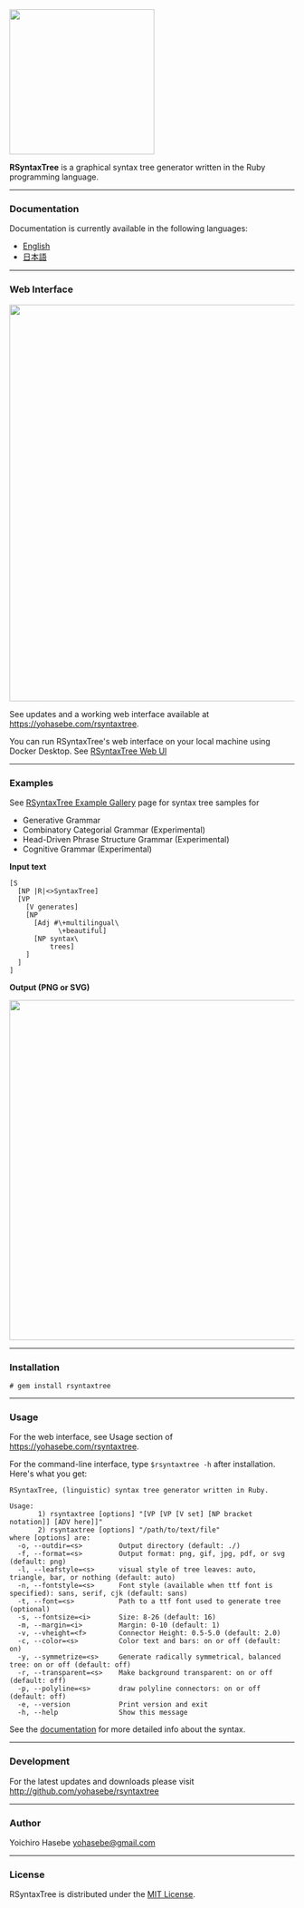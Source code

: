 <img src='https://github.com/yohasebe/rsyntaxtree/blob/master/img/rsyntaxtree.png?raw=true' style='width: 256px;' />

**RSyntaxTree** is a graphical syntax tree generator written in the Ruby programming language. 

---

### Documentation

Documentation is currently available in the following languages:

- [English](https://yohasebe.github.io/rsyntaxtree/documentation)
- [日本語](https://yohasebe.github.io/rsyntaxtree/documentation_ja)

---

### Web Interface

<img src='https://github.com/yohasebe/rsyntaxtree/blob/master/img/rsyntaxtree-web-screenshot.png?raw=true' width='700px'/>

See updates and a working web interface available at <https://yohasebe.com/rsyntaxtree>.

You can run RSyntaxTree's web interface on your local machine using Docker Desktop. See [RSyntaxTree Web UI](https://github.com/yohasebe/rsyntaxtree_web)

---

### Examples

See [RSyntaxTree Example Gallery](https://yohasebe.github.io/rsyntaxtree/examples) page for syntax tree samples for

- Generative Grammar
- Combinatory Categorial Grammar (Experimental)
- Head-Driven Phrase Structure Grammar (Experimental)
- Cognitive Grammar (Experimental)


**Input text**

```text
[S
  [NP |R|<>SyntaxTree]
  [VP
    [V generates]
    [NP
      [Adj #\+multilingual\
            \+beautiful]
      [NP syntax\
          trees]
    ]
  ]
]
```

**Output (PNG or SVG)**

<img src='https://github.com/yohasebe/rsyntaxtree/blob/master/img/sample.png?raw=true' width='600' />

---

### Installation

`# gem install rsyntaxtree`

---

### Usage

For the web interface, see Usage section of <https://yohasebe.com/rsyntaxtree>.

For the command-line interface, type `$rsyntaxtree -h` after installation. Here's what you get:

```text
RSyntaxTree, (linguistic) syntax tree generator written in Ruby.

Usage:
       1) rsyntaxtree [options] "[VP [VP [V set] [NP bracket notation]] [ADV here]]"
       2) rsyntaxtree [options] "/path/to/text/file"
where [options] are:
  -o, --outdir=<s>         Output directory (default: ./)
  -f, --format=<s>         Output format: png, gif, jpg, pdf, or svg (default: png)
  -l, --leafstyle=<s>      visual style of tree leaves: auto, triangle, bar, or nothing (default: auto)
  -n, --fontstyle=<s>      Font style (available when ttf font is specified): sans, serif, cjk (default: sans)
  -t, --font=<s>           Path to a ttf font used to generate tree (optional)
  -s, --fontsize=<i>       Size: 8-26 (default: 16)
  -m, --margin=<i>         Margin: 0-10 (default: 1)
  -v, --vheight=<f>        Connector Height: 0.5-5.0 (default: 2.0)
  -c, --color=<s>          Color text and bars: on or off (default: on)
  -y, --symmetrize=<s>     Generate radically symmetrical, balanced tree: on or off (default: off)
  -r, --transparent=<s>    Make background transparent: on or off (default: off)
  -p, --polyline=<s>       draw polyline connectors: on or off (default: off)
  -e, --version            Print version and exit
  -h, --help               Show this message
```

See the [documentation](https://yohasebe.github.io/rsyntaxtree/documentation) for more detailed info about the syntax.

---

### Development

For the latest updates and downloads please visit <http://github.com/yohasebe/rsyntaxtree>

---

### Author

Yoichiro Hasebe <yohasebe@gmail.com>

---

### License

RSyntaxTree is distributed under the [MIT License](http://www.opensource.org/licenses/mit-license.php).

